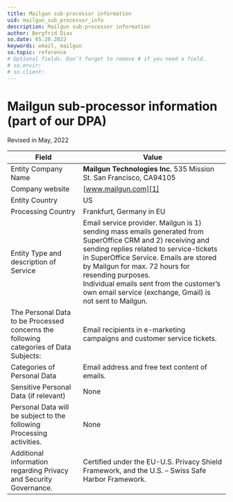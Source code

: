 ```yaml
---
title: Mailgun sub-processor information
uid: mailgun_sub_processor_info
description: Mailgun sub-processor information
author: Bergfrid Dias
so.date: 05.20.2022
keywords: email, mailgun
so.topic: reference
# Optional fields. Don't forget to remove # if you need a field.
# so.envir:
# so.client:
---
```


# Mailgun sub-processor information (part of our DPA)

Revised in May, 2022

| Field | Value |
|-------|-------|
| Entity Company Name | **Mailgun Technologies Inc.** 535 Mission St. San Francisco, CA94105 |
| Company website | [www.mailgun.com][1] |
| Entity Country | US |
| Processing Country | Frankfurt, Germany in EU |
| Entity Type and description of Service | Email service provider. Mailgun is 1) sending mass emails generated from SuperOffice CRM and 2) receiving and sending replies related to service-tickets in SuperOffice Service. Emails are stored by Mailgun for max. 72 hours for resending purposes.<br>Individual emails sent from the customer’s own email service (exchange, Gmail) is not sent to Mailgun. |
| The Personal Data to be Processed concerns the following categories of Data Subjects: | Email recipients in e-marketing campaigns and customer service tickets. |
| Categories of Personal Data | Email address and free text content of emails. |
| Sensitive Personal Data (if relevant) | None |
| Personal Data will be subject to the following Processing activities. | None |
| Additional information regarding Privacy and Security Governance. | Certified under the EU-U.S. Privacy Shield Framework, and the U.S. – Swiss Safe Harbor Framework. |

<!-- Referenced links -->
[1]: http://www.mailgun.com/
